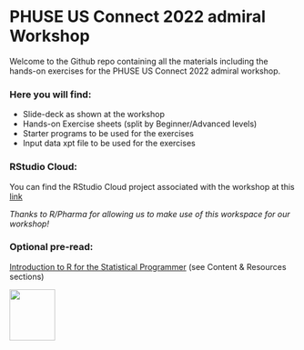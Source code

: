# PHUSE US Connect 2022 admiral Workshop
Welcome to the Github repo containing all the materials including the hands-on exercises for the PHUSE US Connect 2022 admiral workshop.

### Here you will find:
- Slide-deck as shown at the workshop
- Hands-on Exercise sheets (split by Beginner/Advanced levels)
- Starter programs to be used for the exercises
- Input data xpt file to be used for the exercises

### RStudio Cloud:
You can find the RStudio Cloud project associated with the workshop at this [link](https://rstudio.cloud/project/3100580)

_Thanks to R/Pharma for allowing us to make use of this workspace for our workshop!_

### Optional pre-read: 
[Introduction to R for the Statistical Programmer](https://atorus-research.github.io/phuse_intro_to_r_2021_website/) (see Content & Resources sections)

<img width="80" height="90" src="https://user-images.githubusercontent.com/82581364/133069864-04bb3c21-2fcb-40f3-83ff-c15f9365afe6.png">
